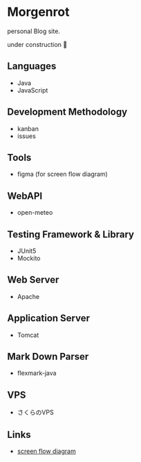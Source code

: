 # Morgenrot
personal Blog site.

under construction :construction:

## Languages 
- Java
- JavaScript

## Development Methodology
- kanban
- issues

## Tools
- figma (for screen flow diagram)

## WebAPI
- open-meteo

## Testing Framework & Library
- JUnit5
- Mockito

## Web Server
- Apache

## Application Server
- Tomcat

## Mark Down Parser
- flexmark-java

## VPS
- さくらのVPS

## Links
- [screen flow diagram](screenFlowDiagram.md)
